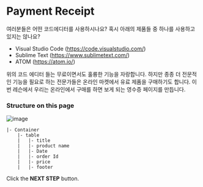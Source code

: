 # Payment Receipt

여러분들은 어떤 코드에디터를 사용하시나요? 혹시 아래의 제품들 중 하나를 사용하고 있지는 않나요?

* Visual Studio Code (https://code.visualstudio.com/)
* Sublime Text (https://www.sublimetext.com/)
* ATOM (https://atom.io/)

위의 코드 에디터 들는 무료이면서도 훌륭한 기능을 자랑합니다. 하지만 종종 더 전문적인 기능을 필요로 하는 전문가들은 온라인 마켓에서 유료 제품을 구매하기도 합니다. 이번 레슨에서 우리는 온라인에서 구매를 하면 보게 되는 영수증 페이지를 만듭니다.



### Structure on this page

![image](https://res.cloudinary.com/dyiqg9qhi/image/upload/v1532609841/wire/img-wire-04.jpg)

```
|- Container
    |- table
    |   |- title
    |   |- product name
    |   |- Date
    |   |- order Id
    |   |- price
    |   |- footer
```



Click the **NEXT STEP** button.